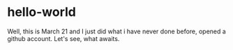 # hello-world
Well, this is March 21 and I just did what i have never done before, opened a github account. Let's see, what awaits.
